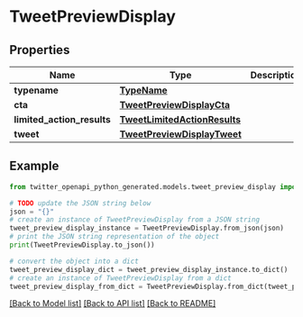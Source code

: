 # TweetPreviewDisplay


## Properties

Name | Type | Description | Notes
------------ | ------------- | ------------- | -------------
**typename** | [**TypeName**](TypeName.md) |  | 
**cta** | [**TweetPreviewDisplayCta**](TweetPreviewDisplayCta.md) |  | 
**limited_action_results** | [**TweetLimitedActionResults**](TweetLimitedActionResults.md) |  | 
**tweet** | [**TweetPreviewDisplayTweet**](TweetPreviewDisplayTweet.md) |  | 

## Example

```python
from twitter_openapi_python_generated.models.tweet_preview_display import TweetPreviewDisplay

# TODO update the JSON string below
json = "{}"
# create an instance of TweetPreviewDisplay from a JSON string
tweet_preview_display_instance = TweetPreviewDisplay.from_json(json)
# print the JSON string representation of the object
print(TweetPreviewDisplay.to_json())

# convert the object into a dict
tweet_preview_display_dict = tweet_preview_display_instance.to_dict()
# create an instance of TweetPreviewDisplay from a dict
tweet_preview_display_from_dict = TweetPreviewDisplay.from_dict(tweet_preview_display_dict)
```
[[Back to Model list]](../README.md#documentation-for-models) [[Back to API list]](../README.md#documentation-for-api-endpoints) [[Back to README]](../README.md)


